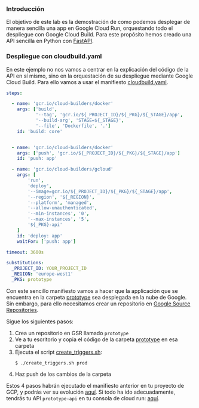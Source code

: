 ### Introducción

El objetivo de este lab es la demostración de como
podemos desplegar de manera sencilla una app en
Google Cloud Run, orquestando todo el despliegue con 
Google Cloud Build. Para este propósito hemos
creado una API sencilla en Python con [FastAPI](https://fastapi.tiangolo.com/).


### Despliegue con cloudbuild.yaml

En este ejemplo no nos vamos a centrar en la explicación 
del código de la API en sí mismo, sino en la orquestación
de su despliegue mediante Google Cloud Build.
Para ello vamos a usar el manifiesto [cloudbuild.yaml](prototype/cloudbuild-prod.yaml).

```yaml
steps:

  - name: 'gcr.io/cloud-builders/docker'
    args: ['build',
           '--tag', 'gcr.io/${_PROJECT_ID}/${_PKG}/${_STAGE}/app',
           '--build-arg', 'STAGE=${_STAGE}',
           '--file', 'Dockerfile', '.']
    id: 'build: core'


  - name: 'gcr.io/cloud-builders/docker'
    args: ['push', 'gcr.io/${_PROJECT_ID}/${_PKG}/${_STAGE}/app']
    id: 'push: app'

  - name: 'gcr.io/cloud-builders/gcloud'
    args: [
        'run',
        'deploy',
        '--image=gcr.io/${_PROJECT_ID}/${_PKG}/${_STAGE}/app',
        '--region', '${_REGION}',
        '--platform', 'managed',
        '--allow-unauthenticated',
        '--min-instances', '0',
        '--max-instances', '5',
        '${_PKG}-api'
    ]
    id: 'deploy: app'
    waitFor: ['push: app']

timeout: 3600s

substitutions:
  _PROJECT_ID: YOUR_PROJECT_ID
  _REGION: 'europe-west1'
  _PKG: prototype
```

Con este sencillo manifiesto vamos a hacer que la applicación
que se encuentra en la carpeta [prototype](prototype) sea
desplegada en la nube de Google. Sin embargo, para ello necesitamos
crear un repositorio en [Google Source Repositories](https://cloud.google.com/source-repositories).

Sigue los siguientes pasos:

1. Crea un repositorio en GSR llamado `prototype`
2. Ve a tu escritorio y copia el código de la carpeta [prototype](prototype) en esa carpeta
3. Ejecuta el script [create_triggers.sh](prototype/create_triggers.sh):
   ```shell
   $ ./create_triggers.sh prod
   ```
4. Haz push de los cambios de la carpeta

Estos 4 pasos habrán ejecutado el manifiesto anterior en 
tu proyecto de GCP, y podrás ver su evolución [aquí](https://console.cloud.google.com/cloud-build/builds).
Si todo ha ido adecuadamente, tendrás tu API `prototype-api` en 
tu consola de cloud run: [aquí](https://console.cloud.google.com/run).